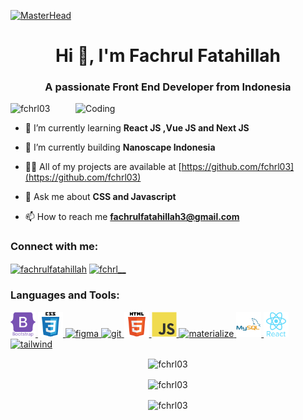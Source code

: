 [![MasterHead](https://i0.wp.com/i.pinimg.com/originals/b2/0e/20/b20e20379e0def016644ab0b4cc1ebda.gif)](https://fachrulfatahillah.netlify.app/)
<h1 align="center">Hi 👋, I'm Fachrul Fatahillah</h1>
<h3 align="center">A passionate Front End Developer from Indonesia</h3>
<img img align="right" alt="Coding" width="400" src="https://img.etimg.com/thumb/msid-84146083,width-1015,height-761,imgsize-638053,resizemode-8,quality-100/prime/technology-and-startups/booting-up-developer-economy-how-tech-startups-are-helping-coders-build-and-test-software-faster.jpg" />

<p align="left"> <img src="https://komarev.com/ghpvc/?username=fchrl03&label=Profile%20views&color=0e75b6&style=flat" alt="fchrl03" /> </p>

- 🌱 I’m currently learning **React JS ,Vue JS and Next JS**

- 🤝 I’m currently building **Nanoscape Indonesia**

- 👨‍💻 All of my projects are available at [https://github.com/fchrl03](https://github.com/fchrl03)

- 💬 Ask me about **CSS and Javascript**

- 📫 How to reach me **fachrulfatahillah3@gmail.com**

<h3 align="left">Connect with me:</h3>
<p align="left">
<a href="https://linkedin.com/in/fachrulfatahillah" target="blank"><img align="center" src="https://raw.githubusercontent.com/rahuldkjain/github-profile-readme-generator/master/src/images/icons/Social/linked-in-alt.svg" alt="fachrulfatahillah" height="30" width="40" /></a>
<a href="https://instagram.com/fchrl__" target="blank"><img align="center" src="https://raw.githubusercontent.com/rahuldkjain/github-profile-readme-generator/master/src/images/icons/Social/instagram.svg" alt="fchrl__" height="30" width="40" /></a>
</p>

<h3 align="left">Languages and Tools:</h3>
<p align="left"> <a href="https://getbootstrap.com" target="_blank" rel="noreferrer"> <img src="https://raw.githubusercontent.com/devicons/devicon/master/icons/bootstrap/bootstrap-plain-wordmark.svg" alt="bootstrap" width="40" height="40"/> </a> <a href="https://www.w3schools.com/css/" target="_blank" rel="noreferrer"> <img src="https://raw.githubusercontent.com/devicons/devicon/master/icons/css3/css3-original-wordmark.svg" alt="css3" width="40" height="40"/> </a> <a href="https://www.figma.com/" target="_blank" rel="noreferrer"> <img src="https://www.vectorlogo.zone/logos/figma/figma-icon.svg" alt="figma" width="40" height="40"/> </a> <a href="https://git-scm.com/" target="_blank" rel="noreferrer"> <img src="https://www.vectorlogo.zone/logos/git-scm/git-scm-icon.svg" alt="git" width="40" height="40"/> </a> <a href="https://www.w3.org/html/" target="_blank" rel="noreferrer"> <img src="https://raw.githubusercontent.com/devicons/devicon/master/icons/html5/html5-original-wordmark.svg" alt="html5" width="40" height="40"/> </a> <a href="https://developer.mozilla.org/en-US/docs/Web/JavaScript" target="_blank" rel="noreferrer"> <img src="https://raw.githubusercontent.com/devicons/devicon/master/icons/javascript/javascript-original.svg" alt="javascript" width="40" height="40"/> </a> <a href="https://materializecss.com/" target="_blank" rel="noreferrer"> <img src="https://raw.githubusercontent.com/prplx/svg-logos/5585531d45d294869c4eaab4d7cf2e9c167710a9/svg/materialize.svg" alt="materialize" width="40" height="40"/> </a> <a href="https://www.mysql.com/" target="_blank" rel="noreferrer"> <img src="https://raw.githubusercontent.com/devicons/devicon/master/icons/mysql/mysql-original-wordmark.svg" alt="mysql" width="40" height="40"/> </a> <a href="https://reactjs.org/" target="_blank" rel="noreferrer"> <img src="https://raw.githubusercontent.com/devicons/devicon/master/icons/react/react-original-wordmark.svg" alt="react" width="40" height="40"/> </a> <a href="https://tailwindcss.com/" target="_blank" rel="noreferrer"> <img src="https://www.vectorlogo.zone/logos/tailwindcss/tailwindcss-icon.svg" alt="tailwind" width="40" height="40"/> </a> </p>

<p align="center"><img align="center" src="https://github-readme-stats.vercel.app/api/top-langs?username=fchrl03&show_icons=true&locale=en&layout=compact" alt="fchrl03" /></p>

<p align="center"><img align="center" src="https://github-readme-stats.vercel.app/api?username=fchrl03&show_icons=true&locale=en" alt="fchrl03" /></p>

<p align="center"><img align="center" src="https://github-readme-streak-stats.herokuapp.com/?user=fchrl03&" alt="fchrl03" /></p>
